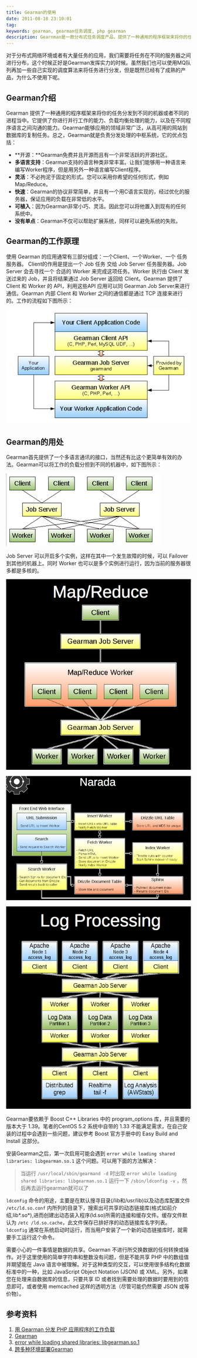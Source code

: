 ```yaml
---
title: Gearman的使用
date: 2011-08-18 23:10:01
tag: 
keywords: gearman, gearman任务调度, php gearman
description: Gearnman是一款分布式任务调度产品，提供了一种通用的程序框架来将你的任务分发到不同的机器或者不同的进程当中。
---
```


对于分布式网络环境或者有大量任务的应用，我们需要将任务在不同的服务器之间进行分布，这个时候正好是Gearman发挥实力的时候。虽然我们也可以使用MQ队列再加一些自己实现的调度算法来将任务进行分发，但是既然已经有了成熟的产品，为什么不使用下呢。

## Gearman介绍

Gearman 提供了一种通用的程序框架来将你的任务分发到不同的机器或者不同的进程当中。它提供了你进行并行工作的能力、负载均衡处理的能力，以及在不同程序语言之间沟通的能力。Gearman能够应用的领域非常广泛，从高可用的网站到数据库的复制任务。总之，Gearman就是负责分发处理的中枢系统，它的优点包括：

* **开源：**Gearman免费并且开源而且有一个非常活跃的开源社区。
* **多语言支持**：Gearman支持的语言种类非常丰富。让我们能够用一种语言来编写Worker程序，但是用另外一种语言编写Client程序。
* **灵活**：不必拘泥于固定的形式。您可以采用你希望的任何形式，例如 Map/Reduce。
* **快速**：Gearman的协议非常简单，并且有一个用C语言实现的，经过优化的服务器，保证应用的负载在非常低的水平。
* **可植入**：因为Gearman非常小巧、灵活。因此您可以将他置入到现有的任何系统中。
* **没有单点**：Gearman不仅可以帮助扩展系统，同样可以避免系统的失败。

## Gearman的工作原理


使用 Gearman 的应用通常有三部分组成：一个Client、一个Worker、一个 任务服务器。 Client的作用是提出一个 Job 任务 交给 Job Server 任务服务器。Job Server 会去寻找一个 合适的 Worker 来完成这项任务。Worker 执行由 Client 发送过来的 Job，并且将结果通过 Job Server 返回给 Client。Gearman 提供了 Client 和 Worker 的 API，利用这些API 应用可以同 Gearman Job Server来进行通信。Gearman 内部 Client 和 Worker 之间的通信都是通过 TCP 连接来进行的。工作的流程如下图所示：


![](./20110818-gearman/1111.png)





## **Gearman的用处**


Gearman首先提供了一个多语言通讯的接口，当然还有比这个更简单有效的办法。Gearman可以将工作的负载分担到不同的机器中，如下图所示：


![](./20110818-gearman/2222.png)



Job Server 可以开启多个实例，这样在其中一个发生故障的时候，可以 Failover 到其他的机器上。同时 Worker 也可以是多个实例进行运行，因为当前的服务器很多都是多核的。


![](./20110818-gearman/3333.png)



![](./20110818-gearman/5555.png)



![](./20110818-gearman/4444.png)

Gearman要依赖于 Boost C++ Libraries 中的 program_options 库，并且需要的版本大于 1.39。笔者的CentOS 5.2 系统中自带的 1.33 不能满足需求，在自己安装的过程中会遇到一些问题，建议参考 Boost 官方手册中的 Easy Build and Install 这部分。


安装Gearman之后，第一次启用可能会遇到 `error while loading shared libraries: libgearman.so.1` 这个问题。可以用下面的方法解决：

> 当运行 `/usr/local/sbin/gearmand -d` 时出现 `error while loading shared libraries: libgearman.so.1` 运行一下 `/sbin/ldconfig -v` ，然后再去运行gearman就可以了

`ldconfig` 命令的用途，主要是在默认搜寻目录(/lib和/usr/lib)以及动态库配置文件 `/etc/ld.so.conf` 内所列的目录下，搜索出可共享的动态链接库(格式如前介绍,lib*.so*),进而创建出动态装入程序(ld.so)所需的连接和缓存文件。缓存文件默认为 `/etc /ld.so.cache`，此文件保存已排好序的动态链接库名字列表。`ldconfig` 通常在系统启动时运行，而当用户安装了一个新的动态链接库时，就需要手工运行这个命令。


需要小心的一件事情是数据的共享。Gearman 不进行所交换数据的任何转换或操作。对于这里使用的简单字符串和整数没有问题，但是不能共享 PHP 中的数组值并期望能在 Java 语言中被理解。对于这种类型的交互，可以使用很多结构化数据标准中的一种，比如 JavaScript Object Notation (JSON) 或 XML。另外，如果您在处理来自数据库的信息，只要共享 ID 或者找到需要处理的数据时要用到的信息即可，或者使用 memcached 这样的透明方法（尽管可能仍然需要 JSON 或等价物）。

## 参考资料

1. [用 Gearman 分发 PHP 应用程序的工作负载](http://www.ibm.com/developerworks/cn/opensource/os-php-gearman/)
2. [Gearman](http://gearman.org/)
3. [error while loading shared libraries: libgearman.so.1](http://blog.163.com/lgh_2002/blog/static/44017526201142610506817/)
4. [跨多种环境部署Gearman](http://www.ibm.com/developerworks/cn/opensource/os-gearman/index.html)

